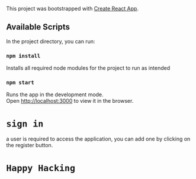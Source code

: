 This project was bootstrapped with [Create React App](https://github.com/facebook/create-react-app).

## Available Scripts

In the project directory, you can run:

### `npm install`
Installs all required node modules for the project to run as intended 

### `npm start`

Runs the app in the development mode.<br>
Open [http://localhost:3000](http://localhost:3000) to view it in the browser.

# `sign in`
a user is required to access the application, you can add one by clicking on the register button.

# `Happy Hacking`



